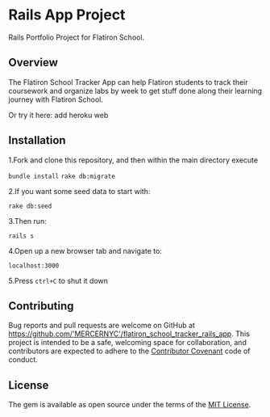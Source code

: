 # Rails App Project

Rails Portfolio Project for Flatiron School.

## Overview

The Flatiron School Tracker App can help Flatiron students to track their coursework and organize labs by week to get stuff done along their learning journey with Flatiron School.

Or try it here: add heroku web

## Installation

1.Fork and clone this repository, and then within the main directory execute

  `bundle install`
  `rake db:migrate`

2.If you want some seed data to start with:

 `rake db:seed`

3.Then run:

  `rails s`

4.Open up a new browser tab and navigate to:

 `localhost:3000`

5.Press `ctrl+C` to shut it down

## Contributing

Bug reports and pull requests are welcome on GitHub at https://github.com/'MERCERNYC'/flatiron_school_tracker_rails_app. This project is intended to be a safe, welcoming space for collaboration, and contributors are expected to adhere to the [Contributor Covenant](http://contributor-covenant.org) code of conduct.

## License

The gem is available as open source under the terms of the [MIT License](https://opensource.org/licenses/MIT).
